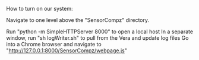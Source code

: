 How to turn on our system:

Navigate to one level above the "SensorCompz" directory.

Run "python -m SimpleHTTPServer 8000" to open a local host
In a separate window, run "sh logWriter.sh" to pull from the Vera and update log files
Go into a Chrome browser and navigate to "http://127.0.0.1:8000/SensorCompz/webpage.js"
